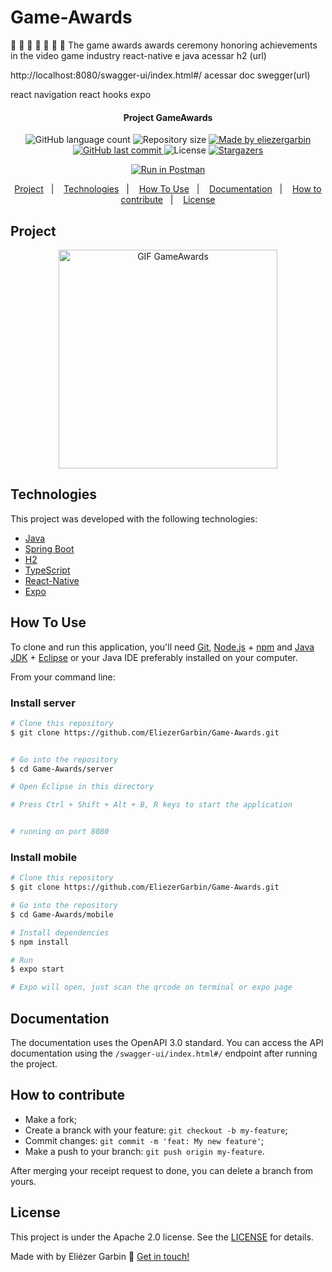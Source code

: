 # Game-Awards

🚧
🚧
🚧
🚧
🚧
🚧
🚧
The game awards
awards ceremony honoring achievements in the video game industry
react-native e java
acessar h2 (url)

http://localhost:8080/swagger-ui/index.html#/
acessar doc swegger(url)

react navigation
react hooks
expo

<h4 align="center"> 
	 Project GameAwards
</h4>
<p align="center">
  <img alt="GitHub language count" src="https://img.shields.io/github/languages/count/EliezerGarbin/Game-Awards">

  <img alt="Repository size" src="https://img.shields.io/github/repo-size/EliezerGarbin/Game-Awards">
	
  <a href="https://www.linkedin.com/in/eliezergarbin/">
    <img alt="Made by eliezergarbin" src="https://img.shields.io/badge/made%20by-eliezergarbin-%2304D361">
  </a>

  <a href="https://github.com/EliezerGarbin/Game-Awards/commits/main">
    <img alt="GitHub last commit" src="https://img.shields.io/github/last-commit/EliezerGarbin/Game-Awards">
  </a>

  <img alt="License" src="https://img.shields.io/badge/License-Apache%202.0-brightgreen.svg">
   <a href="https://github.com/EliezerGarbin/Game-Awards/stargazers">
    <img alt="Stargazers" src="https://img.shields.io/github/stars/EliezerGarbin/Game-Awards?style=social">
  </a>
</p>
<p align="center">
<a href="https://app.getpostman.com/run-collection/513543c13b20fe5c4a44?action=collection%2Fimport"><img src="https://run.pstmn.io/button.svg" alt="Run in Postman"></a>
</p>

<p align="center">
  <a href="#project">Project</a>&nbsp;&nbsp;&nbsp;|&nbsp;&nbsp;&nbsp;
  <a href="#technologies">Technologies</a>&nbsp;&nbsp;&nbsp;|&nbsp;&nbsp;&nbsp;
  <a href="#how-to-use">How To Use</a>&nbsp;&nbsp;&nbsp;|&nbsp;&nbsp;&nbsp;
  <a href="#documentation">Documentation</a>&nbsp;&nbsp;&nbsp;|&nbsp;&nbsp;&nbsp;
  <a href="#how-to-contribute">How to contribute</a>&nbsp;&nbsp;&nbsp;|&nbsp;&nbsp;&nbsp;
  <a href="#license">License</a>
</p>


## Project

<p align="center">
    <img src="https://user-images.githubusercontent.com/59988262/207622474-e7ce7abb-7132-46ed-bd44-21ca752ed5cc.gif"  width="350" alt="GIF GameAwards" title="Example" />

</p>


## Technologies
This project was developed with the following technologies:

- [Java][java]
- [Spring Boot][spring]
- [H2][h2]
- [TypeScript][typescript]
- [React-Native][react-native]
- [Expo][expo]


## How To Use

To clone and run this application, you'll need [Git](https://git-scm.com), [Node.js][nodejs] + [npm][npm] and [Java JDK][javase] + [Eclipse][eclipse] or your Java IDE preferably installed on your computer.

From your command line:

### Install server

```bash
# Clone this repository
$ git clone https://github.com/EliezerGarbin/Game-Awards.git


# Go into the repository
$ cd Game-Awards/server

# Open Eclipse in this directory

# Press Ctrl + Shift + Alt + B, R keys to start the application


# running on port 8080
```

### Install mobile

```bash
# Clone this repository
$ git clone https://github.com/EliezerGarbin/Game-Awards.git

# Go into the repository
$ cd Game-Awards/mobile

# Install dependencies
$ npm install

# Run
$ expo start

# Expo will open, just scan the qrcode on terminal or expo page
```

## Documentation
The documentation uses the OpenAPI 3.0 standard. You can access the API documentation using the ``` /swagger-ui/index.html#/ ``` endpoint after running the project.


## How to contribute

- Make a fork;
- Create a branck with your feature: `git checkout -b my-feature`;
- Commit changes: `git commit -m 'feat: My new feature'`;
- Make a push to your branch: `git push origin my-feature`.

After merging your receipt request to done, you can delete a branch from yours.

## License

This project is under the Apache 2.0 license. See the [LICENSE](https://github.com/eliezergarbin/Game-Awards/blob/main/LICENSE) for details.


Made with by Eliézer Garbin :wave: [Get in touch!](https://www.linkedin.com/in/eliezergarbin/)

[java]: https://www.java.com/en/
[javase]: https://www.oracle.com/java/technologies/javase/jdk17-archive-downloads.html
[spring]: https://spring.io/projects/spring-boot
[eclipse]: https://www.eclipse.org/downloads/
[expo]: https://expo.io/
[react-native]: https://reactnative.dev/
[typescript]: https://www.typescriptlang.org/
[h2]: https://www.h2database.com/html/main.html
[npm]: https://www.npmjs.com/
[nodejs]: https://nodejs.org/
